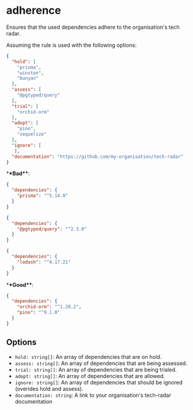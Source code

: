 # adherence

Ensures that the used dependencies adhere to the organisation's tech radar.

Assuming the rule is used with the following options:

```json
{
  "hold": [
    "prisma",
    "winston",
    "bunyan"
  ],
  "assess": [
    "@pgtyped/query"
  ],
  "trial": [
    "orchid-orm"
  ],
  "adopt": [
    "pino",
    "sequelize"
  ],
  "ignore": [
   ],
  "documentation": "https://github.com/my-organisation/tech-radar"
}
``` 
\***\*Bad\*\***:

```json
{
  "dependencies": {
    "prisma": "^5.14.0"
  }
}
```

```json
{
  "dependencies": {
    "@pgtyped/query": "^2.3.0"
  }
}
```

```json
{
  "dependencies": {
    "lodash": "^4.17.21"
  }
}
```

\***\*Good\*\***:

```json
{
  "dependencies": {
    "orchid-orm": "^1.28.2",
    "pino": "^9.1.0"
  }
}
```

## Options

- `hold: string[]`: An array of dependencies that are on hold.
- `assess: string[]`: An array of dependencies that are being assessed.
- `trial: string[]`: An array of dependencies that are being trialed.
- `adopt: string[]`: An array of dependencies that are allowed.
- `ignore: string[]`: An array of dependencies that should be ignored (overides hold and assess).
- `documentation: string`: A link to your organisation's tech-radar documentation
